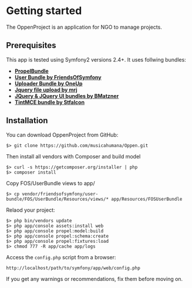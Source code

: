 Getting started
===============

The OppenProject is an application for NGO to manage projects. 

## Prerequisites

This app is tested using Symfony2 versions 2.4+. It uses follwing bundles:

* [**PropelBundle**][1]
* [**User Bundle by FriendsOfSymfony**][2]
* [**Uploader Bundle by OneUp**][3]
* [**Jquery file upload by mrj**][4]
* [**JQuery & JQuery UI bundles by BMatzner**][5]
* [**TintMCE bundle by Stfalcon**][6]

[1]: https://packagist.org/packages/propel/propel-bundle
[2]: https://packagist.org/packages/friendsofsymfony/user-bundle
[3]: https://packagist.org/packages/oneup/uploader-bundle
[4]: https://packagist.org/packages/mrj/symfony-jquery-file-upload
[5]: https://packagist.org/packages/bmatzner/jquery-ui-bundle
[6]: https://packagist.org/packages/stfalcon/tinymce-bundle

## Installation

You can download OppenProject from GitHub:

    $> git clone https://github.com/musicahumana/Oppen.git

Then install all vendors with Composer and build model

	$> curl -s https://getcomposer.org/installer | php
	$> composer install
	
Copy FOS/UserBundle views to app/
	
	$> cp vendor/friendsofsymfony/user-bundle/FOS/UserBundle/Resources/views/* app/Resources/FOSUserBundle
	


Relaod your project:

	$> php bin/vendors update
	$> php app/console assets:install web
	$> php app/console propel:model:build
	$> php app/console propel:schema:create
	$> php app/console propel:fixtures:load
	$> chmod 777 -R app/cache app/logs


Access the `config.php` script from a browser:

    http://localhost/path/to/symfony/app/web/config.php

If you get any warnings or recommendations, fix them before moving on.
